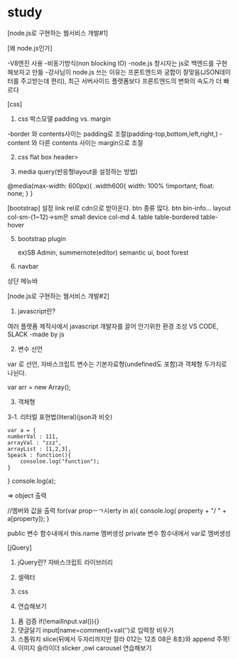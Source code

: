 # study

[node.js로 구현하는 웹서비스 개발#1]

[왜 node.js인가]

-V8엔진 사용
-비동기방식(non blocking IO)
-node.js 창시자는 js로 백엔드를 구현해보자고 만듦
-강사님이 node.js 쓰는 이유는 프론트엔드와 궁합이 잘맞음(JSON데이터를 주고받는데 편리), 최근 서버사이드 플랫폼보다 프론트엔드의 변화의 속도가 더 빠르다

[css]
1. css 박스모델
padding vs. margin

-border 와 contents사이는 padding로 조절(padding-top,bottom,left,right,)
-content 와 다른 contents 사이는 margin으로 조절

2. css flat box
header>

3.  media query(반응형layout을 설정하는 방법)

@media(max-width: 600px){
	.width600{
		width: 100% !important;
		float: none;
	}
}

[bootstrap]
설정 link rel로 cdn으로 받아온다.
btn 종류 많다. btn bin-info…
layout
	col-sm-(1~12)->sm은 small device
	col-md
4. table table-bordered table-hover

5. bootstrap plugin

	ex)SB Admin, summernote(editor)
semantic ui, boot forest

6. navbar

상단 메뉴바

[node.js로 구현하는 웹서비스 개발#2]
1. javascript란?


여러 플랫폼 제작사에서 javascript 개발자를 끌어 안기위한 환경 조성
VS CODE, SLACK -made by js

2. 변수 선언

var 로 선언, 자바스크립트 변수는 기본자료형(undefined도 포함)과 객체형 두가지로 나뉜다.

var arr = new Array();

3. 객체형 

3-1. 리터럴 표현법(literal)(json과 비슷)

	var a = {
    numberVal : 111,
    arrayVal : "zzz",
    arrayList : [1,2,3],
    Speack : function(){
        consoloe.log("function");
    }
}
console.log(a);

=> object 출력

//멤버와 값을 출력
for(var propㅡㄱ시erty in a){
    console.log(   property + "/ " + a[property]);
}

public 변수
   함수내에서 this.name 멤버생성
private 변수
   함수내에서 var로 멤버생성


[jQuery]

1. jQuery란?
	자바스크립트 라이브러리

2. 셀렉터

3. css

4. 연습해보기

 1) 폼 검증 if(!emailInput.val()){}
 2) 댓글달기 input[name=comment]+val(‘’)로 입력창 비우기
 3) 스톱워치 slice(뒤에서 두자리까지만 잘라 012는 12초 08은 8초)와 append 주목!
 4) 이미지 슬라이더 slicker ,owl carousel 연습해보기
